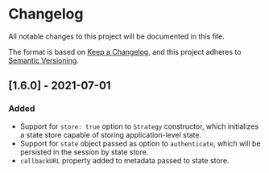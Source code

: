 # Changelog
All notable changes to this project will be documented in this file.

The format is based on [Keep a Changelog](https://keepachangelog.com/en/1.0.0/),
and this project adheres to [Semantic Versioning](https://semver.org/spec/v2.0.0.html).

## [1.6.0] - 2021-07-01
### Added

- Support for `store: true` option to `Strategy` constructor, which initializes
a state store capable of storing application-level state.
- Support for `state` object passed as option to `authenticate`, which will be
persisted in the session by state store.
- `callbackURL` property added to metadata passed to state store.

